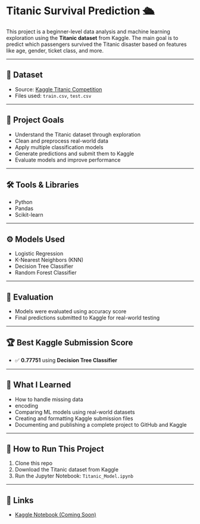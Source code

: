 # Titanic Survival Prediction 🛳️

This project is a beginner-level data analysis and machine learning exploration using the **Titanic dataset** from Kaggle. The main goal is to predict which passengers survived the Titanic disaster based on features like age, gender, ticket class, and more.

---

## 📁 Dataset
- Source: [Kaggle Titanic Competition](https://www.kaggle.com/competitions/titanic)
- Files used: `train.csv`, `test.csv`

---

## 🧠 Project Goals
- Understand the Titanic dataset through exploration
- Clean and preprocess real-world data
- Apply multiple classification models
- Generate predictions and submit them to Kaggle
- Evaluate models and improve performance

---

## 🛠️ Tools & Libraries
- Python
- Pandas
- Scikit-learn

---

## ⚙️ Models Used
- Logistic Regression
- K-Nearest Neighbors (KNN)
- Decision Tree Classifier
- Random Forest Classifier

---

## 🧪 Evaluation
- Models were evaluated using accuracy score
- Final predictions submitted to Kaggle for real-world testing

---

## 🏆 Best Kaggle Submission Score
- ✅ **0.77751** using **Decision Tree Classifier**

---

## 📌 What I Learned
- How to handle missing data
- encoding 
- Comparing ML models using real-world datasets
- Creating and formatting Kaggle submission files
- Documenting and publishing a complete project to GitHub and Kaggle

---

## 📂 How to Run This Project
1. Clone this repo
2. Download the Titanic dataset from Kaggle
3. Run the Jupyter Notebook: `Titanic_Model.ipynb`

---

## 🔗 Links
- [Kaggle Notebook (Coming Soon)](#)

